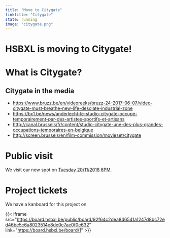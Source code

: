 ```yaml
---
title: "Move to Citygate"
linktitle: "Citygate"
state: running
image: "citygate.png"
---
```


# HSBXL is moving to Citygate!


# What is Citygate?
## Citygate in the media

- https://www.bruzz.be/en/videoreeks/bruzz-24-2017-06-07/video-citygate-must-breathe-new-life-desolate-industrial-zone
- https://bx1.be/news/anderlecht-le-studio-citygate-occupe-temporairement-par-des-artistes-sportifs-et-artisans
- http://canal.brussels/fr/content/studio-citygate-une-des-plus-grandes-occupations-temporaires-en-belgique
- http://screen.brussels/en/film-commission/movieset/citygate

# Public visit
We visit our new spot on [Tuesday 20/11/2018 6PM](/events/techtuesday/499/).


# Project tickets
We have a kanboard for this project on

{{< iframe src="https://board.hsbxl.be/public/board/92f64c2dea846541a1247d8bc72ed46be5c6a8023514e8de0c7ae0f0e632" link="https://board.hsbxl.be/board/1" >}}
